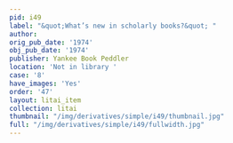 ```yaml
---
pid: i49
label: "&quot;What’s new in scholarly books?&quot; "
author:
orig_pub_date: '1974'
obj_pub_date: '1974'
publisher: Yankee Book Peddler
location: 'Not in library '
case: '8'
have_images: 'Yes'
order: '47'
layout: litai_item
collection: litai
thumbnail: "/img/derivatives/simple/i49/thumbnail.jpg"
full: "/img/derivatives/simple/i49/fullwidth.jpg"
---
```

